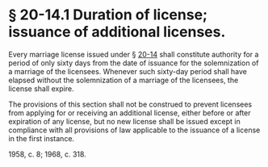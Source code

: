 # § 20-14.1 Duration of license; issuance of additional licenses.

<p>Every marriage license issued under § <a href='http://law.lis.virginia.gov/vacode/20-14/'>20-14</a> shall constitute authority for a period of only sixty days from the date of issuance for the solemnization of a marriage of the licensees. Whenever such sixty-day period shall have elapsed without the solemnization of a marriage of the licensees, the license shall expire.</p><p>The provisions of this section shall not be construed to prevent licensees from applying for or receiving an additional license, either before or after expiration of any license, but no new license shall be issued except in compliance with all provisions of law applicable to the issuance of a license in the first instance.</p><p>1958, c. 8; 1968, c. 318.</p>